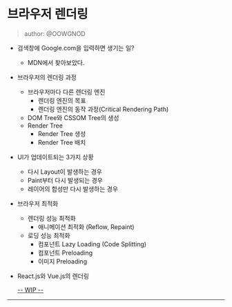 # 브라우저 렌더링

> author: @OOWGNOD

- 검색창에 Google.com을 입력하면 생기는 일?
  - MDN에서 찾아보았다.
- 브라우저의 렌더링 과정
  - 브라우저마다 다른 렌더링 엔진
    - 렌더링 엔진의 목표
    - 렌더링 엔진의 동작 과정(Critical Rendering Path)
  - DOM Tree와 CSSOM Tree의 생성
  - Render Tree
    - Render Tree 생성
    - Render Tree 배치
- UI가 업데이트되는 3가지 상황
  - 다시 Layout이 발생하는 경우
  - Paint부터 다시 발생되는 경우
  - 레이어의 합성만 다시 발생하는 경우
- 브라우저 최적화
  - 렌더링 성능 최적화
    - 애니메이션 최적화 (Reflow, Repaint)
  - 로딩 성능 최적화
    - 컴포넌트 Lazy Loading (Code Splitting)
    - 컴포넌트 Preloading
    - 이미지 Preloading
- React.js와 Vue.js의 렌더링

  [-- WIP --](https://devdongwoo.notion.site/8eee59ab638e4dbbb7ca175bc7aa0752?pvs=4)

---
